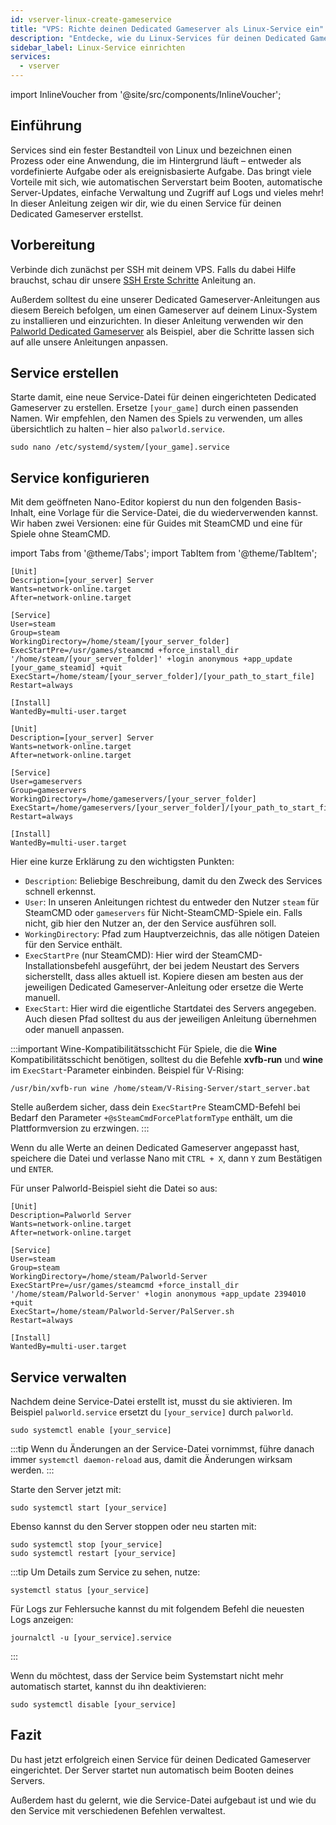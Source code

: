 ```yaml
---
id: vserver-linux-create-gameservice
title: "VPS: Richte deinen Dedicated Gameserver als Linux-Service ein"
description: "Entdecke, wie du Linux-Services für deinen Dedicated Gameserver erstellst und verwaltest, um automatischen Start und einfache Wartung zu gewährleisten → Jetzt mehr erfahren"
sidebar_label: Linux-Service einrichten
services:
  - vserver
---
```


import InlineVoucher from '@site/src/components/InlineVoucher';

## Einführung

Services sind ein fester Bestandteil von Linux und bezeichnen einen Prozess oder eine Anwendung, die im Hintergrund läuft – entweder als vordefinierte Aufgabe oder als ereignisbasierte Aufgabe. Das bringt viele Vorteile mit sich, wie automatischen Serverstart beim Booten, automatische Server-Updates, einfache Verwaltung und Zugriff auf Logs und vieles mehr! In dieser Anleitung zeigen wir dir, wie du einen Service für deinen Dedicated Gameserver erstellst.

<InlineVoucher />

## Vorbereitung

Verbinde dich zunächst per SSH mit deinem VPS. Falls du dabei Hilfe brauchst, schau dir unsere [SSH Erste Schritte](vserver-linux-ssh.md) Anleitung an.

Außerdem solltest du eine unserer Dedicated Gameserver-Anleitungen aus diesem Bereich befolgen, um einen Gameserver auf deinem Linux-System zu installieren und einzurichten. In dieser Anleitung verwenden wir den [Palworld Dedicated Gameserver](vserver-linux-palworld.md) als Beispiel, aber die Schritte lassen sich auf alle unsere Anleitungen anpassen.

## Service erstellen

Starte damit, eine neue Service-Datei für deinen eingerichteten Dedicated Gameserver zu erstellen. Ersetze `[your_game]` durch einen passenden Namen. Wir empfehlen, den Namen des Spiels zu verwenden, um alles übersichtlich zu halten – hier also `palworld.service`.
```
sudo nano /etc/systemd/system/[your_game].service
```

## Service konfigurieren

Mit dem geöffneten Nano-Editor kopierst du nun den folgenden Basis-Inhalt, eine Vorlage für die Service-Datei, die du wiederverwenden kannst. Wir haben zwei Versionen: eine für Guides mit SteamCMD und eine für Spiele ohne SteamCMD.

import Tabs from '@theme/Tabs';
import TabItem from '@theme/TabItem';

<Tabs>
<TabItem value="steamcmd" label="SteamCMD Game" default>

```
[Unit]
Description=[your_server] Server
Wants=network-online.target
After=network-online.target

[Service]
User=steam
Group=steam
WorkingDirectory=/home/steam/[your_server_folder]
ExecStartPre=/usr/games/steamcmd +force_install_dir '/home/steam/[your_server_folder]' +login anonymous +app_update [your_game_steamid] +quit
ExecStart=/home/steam/[your_server_folder]/[your_path_to_start_file]
Restart=always

[Install]
WantedBy=multi-user.target
```

</TabItem>

<TabItem value="regular" label="Normales Spiel">

```
[Unit]
Description=[your_server] Server
Wants=network-online.target
After=network-online.target

[Service]
User=gameservers
Group=gameservers
WorkingDirectory=/home/gameservers/[your_server_folder]
ExecStart=/home/gameservers/[your_server_folder]/[your_path_to_start_file]
Restart=always

[Install]
WantedBy=multi-user.target
```

</TabItem>
</Tabs>

Hier eine kurze Erklärung zu den wichtigsten Punkten:
- `Description`: Beliebige Beschreibung, damit du den Zweck des Services schnell erkennst.
- `User`: In unseren Anleitungen richtest du entweder den Nutzer `steam` für SteamCMD oder `gameservers` für Nicht-SteamCMD-Spiele ein. Falls nicht, gib hier den Nutzer an, der den Service ausführen soll.
- `WorkingDirectory`: Pfad zum Hauptverzeichnis, das alle nötigen Dateien für den Service enthält.
- `ExecStartPre` (nur SteamCMD): Hier wird der SteamCMD-Installationsbefehl ausgeführt, der bei jedem Neustart des Servers sicherstellt, dass alles aktuell ist. Kopiere diesen am besten aus der jeweiligen Dedicated Gameserver-Anleitung oder ersetze die Werte manuell.
- `ExecStart`: Hier wird die eigentliche Startdatei des Servers angegeben. Auch diesen Pfad solltest du aus der jeweiligen Anleitung übernehmen oder manuell anpassen.

:::important Wine-Kompatibilitätsschicht
Für Spiele, die die **Wine** Kompatibilitätsschicht benötigen, solltest du die Befehle **xvfb-run** und **wine** im `ExecStart`-Parameter einbinden. Beispiel für V-Rising:
```
/usr/bin/xvfb-run wine /home/steam/V-Rising-Server/start_server.bat
```

Stelle außerdem sicher, dass dein `ExecStartPre` SteamCMD-Befehl bei Bedarf den Parameter `+@sSteamCmdForcePlatformType` enthält, um die Plattformversion zu erzwingen.
:::

Wenn du alle Werte an deinen Dedicated Gameserver angepasst hast, speichere die Datei und verlasse Nano mit `CTRL + X`, dann `Y` zum Bestätigen und `ENTER`.

Für unser Palworld-Beispiel sieht die Datei so aus:
```
[Unit]
Description=Palworld Server
Wants=network-online.target
After=network-online.target

[Service]
User=steam
Group=steam
WorkingDirectory=/home/steam/Palworld-Server
ExecStartPre=/usr/games/steamcmd +force_install_dir '/home/steam/Palworld-Server' +login anonymous +app_update 2394010 +quit
ExecStart=/home/steam/Palworld-Server/PalServer.sh
Restart=always

[Install]
WantedBy=multi-user.target
```

## Service verwalten

Nachdem deine Service-Datei erstellt ist, musst du sie aktivieren. Im Beispiel `palworld.service` ersetzt du `[your_service]` durch `palworld`.
```
sudo systemctl enable [your_service]
```

:::tip
Wenn du Änderungen an der Service-Datei vornimmst, führe danach immer `systemctl daemon-reload` aus, damit die Änderungen wirksam werden.
:::

Starte den Server jetzt mit:
```
sudo systemctl start [your_service]
```
Ebenso kannst du den Server stoppen oder neu starten mit:
```
sudo systemctl stop [your_service]
sudo systemctl restart [your_service]
```

:::tip
Um Details zum Service zu sehen, nutze:
```
systemctl status [your_service]
```
Für Logs zur Fehlersuche kannst du mit folgendem Befehl die neuesten Logs anzeigen:
```
journalctl -u [your_service].service
```
:::

Wenn du möchtest, dass der Service beim Systemstart nicht mehr automatisch startet, kannst du ihn deaktivieren:
```
sudo systemctl disable [your_service]
```

## Fazit

Du hast jetzt erfolgreich einen Service für deinen Dedicated Gameserver eingerichtet. Der Server startet nun automatisch beim Booten deines Servers.

Außerdem hast du gelernt, wie die Service-Datei aufgebaut ist und wie du den Service mit verschiedenen Befehlen verwaltest.

<InlineVoucher />
